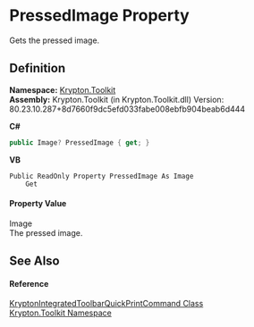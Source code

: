 # PressedImage Property


Gets the pressed image.



## Definition
**Namespace:** <a href="79d2eac2-21f4-54ff-7552-b20c33c30600.md">Krypton.Toolkit</a>  
**Assembly:** Krypton.Toolkit (in Krypton.Toolkit.dll) Version: 80.23.10.287+8d7660f9dc5efd033fabe008ebfb904beab6d444

**C#**
``` C#
public Image? PressedImage { get; }
```
**VB**
``` VB
Public ReadOnly Property PressedImage As Image
	Get
```



#### Property Value
Image  
The pressed image.

## See Also


#### Reference
<a href="ec53d29e-f4ad-5545-147d-8a62fd342327.md">KryptonIntegratedToolbarQuickPrintCommand Class</a>  
<a href="79d2eac2-21f4-54ff-7552-b20c33c30600.md">Krypton.Toolkit Namespace</a>  
